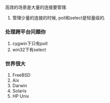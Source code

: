 高效的场景是大量的连接要管理.

1. 管理少量的连接的时候, poll和select是轻量级的.

### 处理跨平台问题你
1. cygwin下只有poll
2. win32下有select

### 世界很大
1. FreeBSD
2. Aix
3. Darwin
4. Solaris
5. HP Unix

